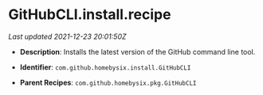 # GitHubCLI.install.recipe

_Last updated 2021-12-23 20:01:50Z_

- **Description**: Installs the latest version of the GitHub command line tool.

- **Identifier**: `com.github.homebysix.install.GitHubCLI`

- **Parent Recipes**: `com.github.homebysix.pkg.GitHubCLI`
